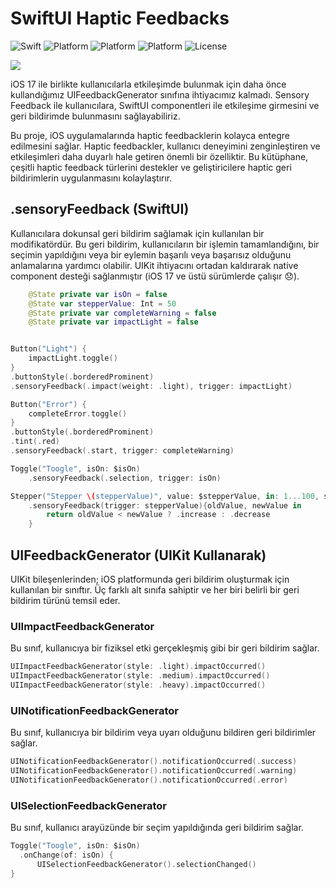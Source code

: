 # SwiftUI Haptic Feedbacks

![Swift](https://img.shields.io/badge/Swift-5.9-orange.svg)
![Platform](https://img.shields.io/badge/Platform-iOS17%20-red.svg)
![Platform](https://img.shields.io/badge/Platform-WatchOs10%20-red.svg)
![Platform](https://img.shields.io/badge/SwiftUI-4-green.svg)
![License](https://img.shields.io/badge/License-MIT-blue.svg)

[<img src="https://yourimageshare.com/ib/5NduZtgpQQ.webp">](https://www.youtube.com/watch?v=81q0mCOHyrM "SwiftUI Push Notifications")

iOS 17 ile birlikte kullanıcılarla etkileşimde bulunmak için daha önce kullandığımız UIFeedbackGenerator sınıfına ihtiyacımız kalmadı.
Sensory Feedback ile kullanıcılara, SwiftUI componentleri ile etkileşime girmesini ve geri bildirimde bulunmasını sağlayabiliriz.

Bu proje, iOS uygulamalarında haptic feedbacklerin kolayca entegre edilmesini sağlar. Haptic feedbackler, kullanıcı deneyimini zenginleştiren ve etkileşimleri daha duyarlı hale getiren önemli bir özelliktir. Bu kütüphane, çeşitli haptic feedback türlerini destekler ve geliştiricilere haptic geri bildirimlerin uygulanmasını kolaylaştırır.

## .sensoryFeedback (SwiftUI)
Kullanıcılara dokunsal geri bildirim sağlamak için kullanılan bir modifikatördür. Bu geri bildirim, kullanıcıların bir işlemin tamamlandığını, bir seçimin yapıldığını veya bir eylemin başarılı veya başarısız olduğunu anlamalarına yardımcı olabilir. UIKit ihtiyacını ortadan kaldırarak native component desteği sağlanmıştır (iOS 17 ve üstü sürümlerde çalışır 😞).

```swift
    @State private var isOn = false
    @State var stepperValue: Int = 50
    @State private var completeWarning = false
    @State private var impactLight = false


Button("Light") {
    impactLight.toggle()
}
.buttonStyle(.borderedProminent)
.sensoryFeedback(.impact(weight: .light), trigger: impactLight)

Button("Error") {
    completeError.toggle()
}
.buttonStyle(.borderedProminent)
.tint(.red)
.sensoryFeedback(.start, trigger: completeWarning)

Toggle("Toogle", isOn: $isOn)
    .sensoryFeedback(.selection, trigger: isOn)

Stepper("Stepper \(stepperValue)", value: $stepperValue, in: 1...100, step: 1)
    .sensoryFeedback(trigger: stepperValue){oldValue, newValue in
        return oldValue < newValue ? .increase : .decrease
    }
```

## UIFeedbackGenerator (UIKit Kullanarak)
UIKit bileşenlerinden; iOS platformunda geri bildirim oluşturmak için kullanılan bir sınıftır. Üç farklı alt sınıfa sahiptir ve her biri belirli bir geri bildirim türünü temsil eder.

### UIImpactFeedbackGenerator
Bu sınıf, kullanıcıya bir fiziksel etki gerçekleşmiş gibi bir geri bildirim sağlar. 
```swift
UIImpactFeedbackGenerator(style: .light).impactOccurred()
UIImpactFeedbackGenerator(style: .medium).impactOccurred()
UIImpactFeedbackGenerator(style: .heavy).impactOccurred()
```
### UINotificationFeedbackGenerator
Bu sınıf, kullanıcıya bir bildirim veya uyarı olduğunu bildiren geri bildirimler sağlar. 
```swift
UINotificationFeedbackGenerator().notificationOccurred(.success)
UINotificationFeedbackGenerator().notificationOccurred(.warning)
UINotificationFeedbackGenerator().notificationOccurred(.error)
```
### UISelectionFeedbackGenerator
Bu sınıf, kullanıcı arayüzünde bir seçim yapıldığında geri bildirim sağlar. 
```swift
Toggle("Toogle", isOn: $isOn)
  .onChange(of: isOn) {
      UISelectionFeedbackGenerator().selectionChanged()
}
```
